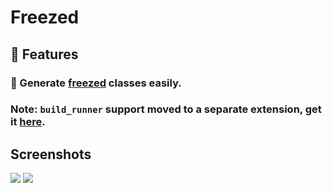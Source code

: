 # Freezed

## 🌟 Features

### 🔨 Generate [freezed](https://pub.dev/packages/freezed) classes easily.

### **Note**: `build_runner` support moved to a separate extension, get it [here](https://marketplace.visualstudio.com/items?itemName=GaetSchwartz.build-runner).


## Screenshots

![](assets/screen1.png)
![](assets/screen2.png)





